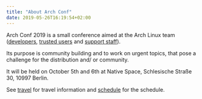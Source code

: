 ```yaml
---
title: "About Arch Conf"
date: 2019-05-26T16:19:54+02:00
---
```


Arch Conf 2019 is a small conference aimed at the Arch Linux team
([developers](https://www.archlinux.org/people/developers/), [trusted
users](https://www.archlinux.org/people/trusted-users/) and [support
staff](https://www.archlinux.org/people/support-staff/)).

Its purpose is community building and to work on urgent topics, that pose a
challenge for the distribution and/ or community.

It will be held on October 5th and 6th at Native Space, Schlesische Straße 30,
10997 Berlin.

See [travel](../travel/) for travel information and [schedule](../schedule/) for
the schedule.

